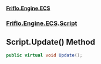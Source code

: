 #### [Friflo.Engine.ECS](index.md#'index')
### [Friflo.Engine.ECS](Friflo.Engine.ECS.md#'Friflo.Engine.ECS').[Script](Script.md#'Friflo.Engine.ECS.Script')

## Script.Update() Method

```csharp
public virtual void Update();
```
